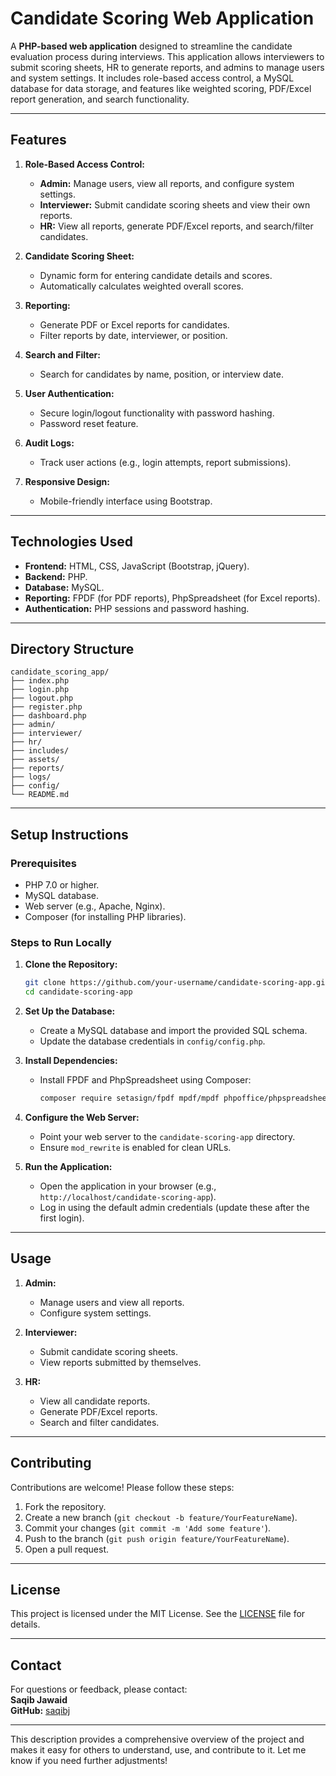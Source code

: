 # **Candidate Scoring Web Application**

A **PHP-based web application** designed to streamline the candidate evaluation process during interviews. This application allows interviewers to submit scoring sheets, HR to generate reports, and admins to manage users and system settings. It includes role-based access control, a MySQL database for data storage, and features like weighted scoring, PDF/Excel report generation, and search functionality.

---

## **Features**

1. **Role-Based Access Control:**
   - **Admin:** Manage users, view all reports, and configure system settings.
   - **Interviewer:** Submit candidate scoring sheets and view their own reports.
   - **HR:** View all reports, generate PDF/Excel reports, and search/filter candidates.

2. **Candidate Scoring Sheet:**
   - Dynamic form for entering candidate details and scores.
   - Automatically calculates weighted overall scores.

3. **Reporting:**
   - Generate PDF or Excel reports for candidates.
   - Filter reports by date, interviewer, or position.

4. **Search and Filter:**
   - Search for candidates by name, position, or interview date.

5. **User Authentication:**
   - Secure login/logout functionality with password hashing.
   - Password reset feature.

6. **Audit Logs:**
   - Track user actions (e.g., login attempts, report submissions).

7. **Responsive Design:**
   - Mobile-friendly interface using Bootstrap.

---

## **Technologies Used**

- **Frontend:** HTML, CSS, JavaScript (Bootstrap, jQuery).
- **Backend:** PHP.
- **Database:** MySQL.
- **Reporting:** FPDF (for PDF reports), PhpSpreadsheet (for Excel reports).
- **Authentication:** PHP sessions and password hashing.

---

## **Directory Structure**

```
candidate_scoring_app/
├── index.php
├── login.php
├── logout.php
├── register.php
├── dashboard.php
├── admin/
├── interviewer/
├── hr/
├── includes/
├── assets/
├── reports/
├── logs/
├── config/
└── README.md
```

---

## **Setup Instructions**

### **Prerequisites**
- PHP 7.0 or higher.
- MySQL database.
- Web server (e.g., Apache, Nginx).
- Composer (for installing PHP libraries).

### **Steps to Run Locally**

1. **Clone the Repository:**
   ```bash
   git clone https://github.com/your-username/candidate-scoring-app.git
   cd candidate-scoring-app
   ```

2. **Set Up the Database:**
   - Create a MySQL database and import the provided SQL schema.
   - Update the database credentials in `config/config.php`.

3. **Install Dependencies:**
   - Install FPDF and PhpSpreadsheet using Composer:
     ```bash
     composer require setasign/fpdf mpdf/mpdf phpoffice/phpspreadsheet
     ```

4. **Configure the Web Server:**
   - Point your web server to the `candidate-scoring-app` directory.
   - Ensure `mod_rewrite` is enabled for clean URLs.

5. **Run the Application:**
   - Open the application in your browser (e.g., `http://localhost/candidate-scoring-app`).
   - Log in using the default admin credentials (update these after the first login).

---

## **Usage**

1. **Admin:**
   - Manage users and view all reports.
   - Configure system settings.

2. **Interviewer:**
   - Submit candidate scoring sheets.
   - View reports submitted by themselves.

3. **HR:**
   - View all candidate reports.
   - Generate PDF/Excel reports.
   - Search and filter candidates.

---

## **Contributing**

Contributions are welcome! Please follow these steps:

1. Fork the repository.
2. Create a new branch (`git checkout -b feature/YourFeatureName`).
3. Commit your changes (`git commit -m 'Add some feature'`).
4. Push to the branch (`git push origin feature/YourFeatureName`).
5. Open a pull request.

---

## **License**

This project is licensed under the MIT License. See the [LICENSE](LICENSE) file for details.

---

## **Contact**

For questions or feedback, please contact:  
**Saqib Jawaid**  
**GitHub:** [saqibj](https://github.com/saqibj)

---

This description provides a comprehensive overview of the project and makes it easy for others to understand, use, and contribute to it. Let me know if you need further adjustments!